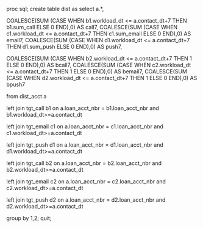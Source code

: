 proc sql;
create table dist as select a.*,

COALESCE(SUM (CASE WHEN b1.workload_dt <= a.contact_dt+7 THEN b1.sum_call ELSE 0 END),0) AS call7,
COALESCE(SUM (CASE WHEN c1.workload_dt <= a.contact_dt+7 THEN c1.sum_email ELSE 0 END),0) AS email7,
COALESCE(SUM (CASE WHEN d1.workload_dt <= a.contact_dt+7 THEN d1.sum_push ELSE 0 END),0) AS push7,

COALESCE(SUM (CASE WHEN b2.workload_dt <= a.contact_dt+7 THEN 1 ELSE 0 END),0) AS bcall7,
COALESCE(SUM (CASE WHEN c2.workload_dt <= a.contact_dt+7 THEN 1 ELSE 0 END),0) AS bemail7,
COALESCE(SUM (CASE WHEN d2.workload_dt <= a.contact_dt+7 THEN 1 ELSE 0 END),0) AS bpush7

from dist_acct a 

left join tgt_call b1
on a.loan_acct_nbr = b1.loan_acct_nbr
and b1.workload_dt>=a.contact_dt

left join tgt_email c1
on a.loan_acct_nbr = c1.loan_acct_nbr
and c1.workload_dt>=a.contact_dt

left join tgt_push d1
on a.loan_acct_nbr = d1.loan_acct_nbr
and d1.workload_dt>=a.contact_dt

left join tgt_call b2
on a.loan_acct_nbr = b2.loan_acct_nbr
and b2.workload_dt>=a.contact_dt

left join tgt_email c2
on a.loan_acct_nbr = c2.loan_acct_nbr
and c2.workload_dt>=a.contact_dt

left join tgt_push d2
on a.loan_acct_nbr = d2.loan_acct_nbr
and d2.workload_dt>=a.contact_dt

group by 1,2;
quit;
